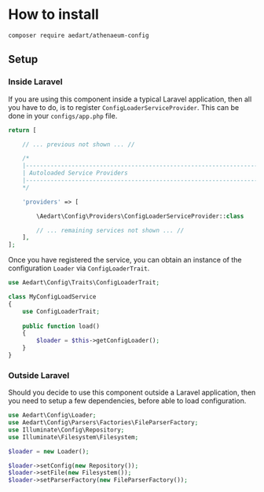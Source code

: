 # How to install

```console
composer require aedart/athenaeum-config
```

## Setup

### Inside Laravel

If you are using this component inside a typical Laravel application, then all you have to do, is to register `ConfigLoaderServiceProvider`.
This can be done in your `configs/app.php` file.

```php
return [

    // ... previous not shown ... //

    /*
    |--------------------------------------------------------------------------
    | Autoloaded Service Providers
    |--------------------------------------------------------------------------
    */

    'providers' => [

        \Aedart\Config\Providers\ConfigLoaderServiceProvider::class

        // ... remaining services not shown ... //
    ],
];
```

Once you have registered the service, you can obtain an instance of the configuration `Loader` via `ConfigLoaderTrait`.

```php
use Aedart\Config\Traits\ConfigLoaderTrait;

class MyConfigLoadService
{
    use ConfigLoaderTrait;
    
    public function load()
    {
        $loader = $this->getConfigLoader();
    }
}
```

### Outside Laravel

Should you decide to use this component outside a Laravel application, then you need to setup a few dependencies, before able to load configuration.

```php
use Aedart\Config\Loader;
use Aedart\Config\Parsers\Factories\FileParserFactory;
use Illuminate\Config\Repository;
use Illuminate\Filesystem\Filesystem;

$loader = new Loader();

$loader->setConfig(new Repository());
$loader->setFile(new Filesystem());
$loader->setParserFactory(new FileParserFactory());
```

